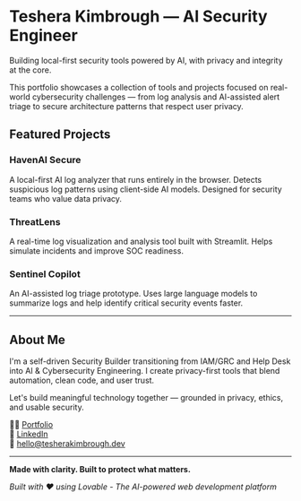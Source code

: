 # Teshera Kimbrough — AI Security Engineer

Building local-first security tools powered by AI, with privacy and integrity at the core.

This portfolio showcases a collection of tools and projects focused on real-world cybersecurity challenges — from log analysis and AI-assisted alert triage to secure architecture patterns that respect user privacy.

## Featured Projects

### HavenAI Secure
A local-first AI log analyzer that runs entirely in the browser. Detects suspicious log patterns using client-side AI models. Designed for security teams who value data privacy.

### ThreatLens
A real-time log visualization and analysis tool built with Streamlit. Helps simulate incidents and improve SOC readiness.

### Sentinel Copilot
An AI-assisted log triage prototype. Uses large language models to summarize logs and help identify critical security events faster.

---

## About Me

I'm a self-driven Security Builder transitioning from IAM/GRC and Help Desk into AI & Cybersecurity Engineering. I create privacy-first tools that blend automation, clean code, and user trust.

Let's build meaningful technology together — grounded in privacy, ethics, and usable security.

👨‍💻 [Portfolio](https://tesherakimbrough.dev)  
🔗 [LinkedIn](https://linkedin.com/in/tesherakimbrough)  
📧 hello@tesherakimbrough.dev

---

**Made with clarity. Built to protect what matters.**

*Built with ❤️ using Lovable - The AI-powered web development platform*
